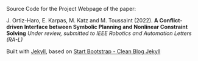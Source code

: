 

Source Code for the Project Webpage of the paper:

J. Ortiz-Haro, E. Karpas, M. Katz and M. Toussaint (2022). 
**A Conflict-driven Interface between Symbolic Planning and Nonlinear Constraint Solving**
*Under review, submitted to IEEE Robotics and Automation Letters (RA-L)*

Built with [Jekyll](https://jekyllrb.com/), based on [Start Bootstrap - Clean Blog Jekyll](https://startbootstrap.com/themes/clean-blog-jekyll/) 


